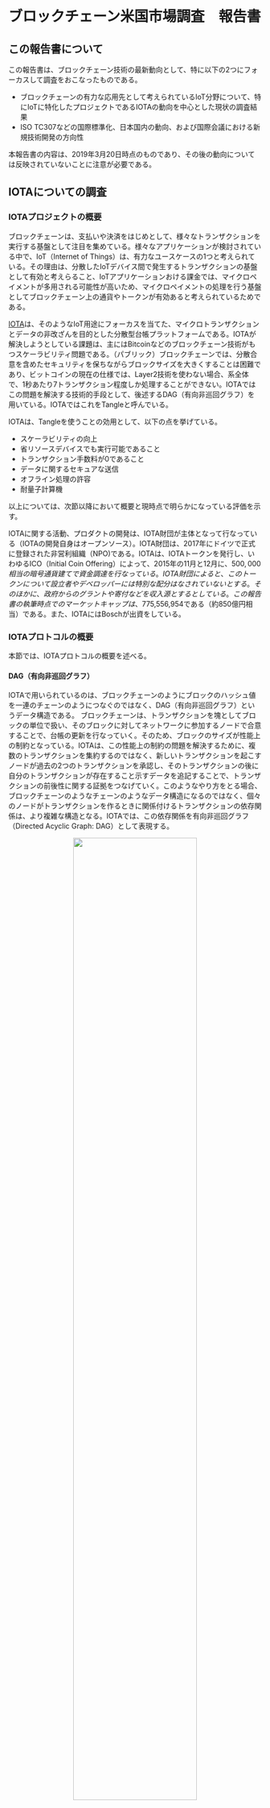 # ブロックチェーン米国市場調査　報告書

## この報告書について
この報告書は、ブロックチェーン技術の最新動向として、特に以下の2つにフォーカスして調査をおこなったものである。

- ブロックチェーンの有力な応用先として考えられているIoT分野について、特にIoTに特化したプロジェクトであるIOTAの動向を中心とした現状の調査結果
- ISO TC307などの国際標準化、日本国内の動向、および国際会議における新規技術開発の方向性

本報告書の内容は、2019年3月20日時点のものであり、その後の動向については反映されていないことに注意が必要である。

## IOTAについての調査
### IOTAプロジェクトの概要
ブロックチェーンは、支払いや決済をはじめとして、様々なトランザクションを実行する基盤として注目を集めている。様々なアプリケーションが検討されている中で、IoT（Internet of Things）は、有力なユースケースの1つと考えられている。その理由は、分散したIoTデバイス間で発生するトランザクションの基盤として有効と考えらること、IoTアプリケーションおける課金では、マイクロペイメントが多用される可能性が高いため、マイクロペイメントの処理を行う基盤としてブロックチェーン上の通貨やトークンが有効あると考えられているためである。

[IOTA](https://www.iota.org)は、そのようなIoT用途にフォーカスを当てた、マイクロトランザクションとデータの非改ざんを目的とした分散型台帳プラットフォームである。IOTAが解決しようとしている課題は、主にはBitcoinなどのブロックチェーン技術がもつスケーラビリティ問題である。（パブリック）ブロックチェーンでは、分散合意を含めたセキュリティを保ちながらブロックサイズを大きくすることは困難であり、ビットコインの現在の仕様では、Layer2技術を使わない場合、系全体で、1秒あたり7トランザクション程度しか処理することができない。IOTAではこの問題を解決する技術的手段として、後述するDAG（有向非巡回グラフ）を用いている。IOTAではこれをTangleと呼んでいる。

IOTAは、Tangleを使うことの効用として、以下の点を挙げている。

- スケーラビリティの向上
- 省リソースデバイスでも実行可能であること
- トランザクション手数料が0であること
- データに関するセキュアな送信
- オフライン処理の許容
- 耐量子計算機

以上については、次節以降において概要と現時点で明らかになっている評価を示す。

IOTAに関する活動、プロダクトの開発は、IOTA財団が主体となって行なっている（IOTAの開発自身はオープンソース）。IOTA財団は、2017年にドイツで正式に登録された非営利組織（NPO)である。IOTAは、IOTAトークンを発行し、いわゆるICO（Initial Coin Offering）によって、2015年の11月と12月に、$500,000相当の暗号通貨建てで資金調達を行なっている。IOTA財団によると、このトークンについて設立者やデベロッパーには特別な配分はなされていないとする。そのほかに、政府からのグラントや寄付などを収入源とするとしている。この報告書の執筆時点でのマーケットキャップは、$775,556,954である（約850億円相当）である。また、IOTAにはBoschが出資をしている。

### IOTAプロトコルの概要
本節では、IOTAプロトコルの概要を述べる。

#### DAG（有向非巡回グラフ）
IOTAで用いられているのは、ブロックチェーンのようにブロックのハッシュ値を一連のチェーンのようにつなぐのではなく、DAG（有向非巡回グラフ）というデータ構造である。
ブロックチェーンは、トランザクションを塊としてブロックの単位で扱い、そのブロックに対してネットワークに参加するノードで合意することで、台帳の更新を行なっていく。そのため、ブロックのサイズが性能上の制約となっている。IOTAは、この性能上の制約の問題を解決するために、複数のトランザクションを集約するのではなく、新しいトランザクションを起こすノードが過去の2つのトランザクションを承認し、そのトランザクションの後に自分のトランザクションが存在すること示すデータを追記することで、トランザクションの前後性に関する証拠をつなげていく。このようなやり方をとる場合、ブロックチェーンのようなチェーンのようなデータ構造になるのではなく、個々のノードがトランザクションを作るときに関係付けるトランザクションの依存関係は、より複雑な構造となる。IOTAでは、この依存関係を有向非巡回グラフ（Directed Acyclic Graph: DAG）として表現する。

<div style="text-align: center;">
<img src="./tangle.png" width=70%>
</div>

<div style="text-align: center;">
図：IOTAにおけるDAG
</div>

IOTAのWebページによると、IOTAの特徴として以下の点が主張されている（主張であることに注意）。
•	スケーラビリティ問題の解消
一定時間当たりの台帳のデータサイズの区切りがないため、この点においてスケーラビリティの問題が存在しない。
•	トランザクション手数料が不要
トランザクションを発生させたノードが台帳データの更新を行うため、IOTAの仕様上、トランザクション手数料は存在しない。
•	非中央集権化
マイナーが存在しないため、台帳の管理という観点では中央集権化が発生しない。
•	量子計算機耐性
新しく開発されたCurlハッシュ関数の仕様により、量子計算機耐性がある。

　IOTAのためのコインも発行されている。これがICOのような形で、IOTA財団の活動資金となっている。一方で、IOTAコインの取引の金額と、不要になったはずの手数料などとの関係が曖昧であることは問題点である。技術的にはDAGは、ブロックチェーンの問題を解決する可能性がある手法として、一定の注目は浴びているものの、DAGのような形態を利用した分散台帳が本当に安全であるのか、については信頼に足る研究成果がないのが現状で、現状では多くの疑問が呈されている。

#### 3進計算機

IOTAの演算においては、2進数ではなく3進数の演算が定義されて用いられている。IOTAでは、これをTritsと呼び、(-1, 0, 1)のどれかの値を取ると定義している。また、3 tritsをまとめた単位をTrytesと呼んでいる(2進数におけるバイトに相当)。

#### 電子署名アルゴリズム
IOTAでは、Wintermitzのワンタイム署名（WOTS）を署名アルゴリズムとして用い、Curl-P-27ハッシュを計算した値に対して、WOTS署名を計算している。ここで、署名対象はトランザクションのデータそのものではなく、ハッシュを計算した後のデータであるため、ハッシュへの攻撃（例えば2nd pre-image）が成功すると、IOTAで用いる有効な電子署名の偽造に成功することになる。

#### Curl-P-27ハッシュ関数
IOTAにおいては、Curl-P-27がハッシュ関数として使われていた。これは、SHA-3であるKeccakのサブセット版に相当する。SHA-3と同様にスポンジ構成になっている。

<div style="text-align: center;">
<img src="./Kurl.png" width=70%>
</div>

そのため、セキュリティはTransformation関数tの性質に依存する。Curl-P-27のTransformation関数tは、パーミュテーションと簡単なS-BOXにより構成されている。

<div style="text-align: center;">
<img src="./sbox.png" width=50%>
</div>

#### Current status of security evaluation on DAG and Tangle
- Side Tangle Attack

#### 現状の技術評価
- スケーラビリティの向上
- 省リソースデバイスでも実行可能であること
- トランザクション手数料が0であること
- データに関するセキュアな送信
- オフライン処理の許容
- 耐量子計算機
- セキュリティ
- 異常系

### IOTAプロジェクトについて指摘されたセキュリティ上の問題点と対応経緯
#### Curl ハッシュ関数の安全性の指摘
MITとボストン大学の研究者によって、IOTAに使われているCurlハッシュ関数と電子署名の仕様に対する攻撃が手法の概要と実例とともに示されている。Curlハッシュ関数はSHA3の仕様のサブセットを利用して作られているが、このハッシュ関数そのものの仕様に暗号学的に大きな問題が存在し、暗号学的なハッシュ関数としては安全ではなく、IOTAのトランザクション生成に対する攻撃が行えることを示している。

Ethan Heilmanらによる論文によると、Curl-P-27のコリジョンを発見する例として、あるランダムなメッセージを選び、そのメッセージの第26tritを反転させたメッセージについてコリジョンとなる確率が最低で$1/(2^{42.40})$となることが示されている。これは23ビットセキュリティ（46ビット出力のハッシュ関数）に相当する。
現実の攻撃には、第81tritを変えることで、トランザクションの有効性に影響を与えることなく、コリジョンを利用することができることが示されている。

#### 主なタイムライン
上記の論文を発表した研究グループは、2017年7月にIOTAの開発グループに対して脆弱性を提示した。その結果としてIOTAの開発グループはCurl-P-27を、別のハッシュ関数である[Kerl](http://github.com/iotaledger/kerl)に置き換えた。一方で、IOTAの開発チームは、これをコピープロテクション目的のバックドアと主張した。

上記の脆弱性の開示は、Responsible Disclosureの手続きに則って行われたが、IOTA側の問題解決に対する動きが遅く、IOTA財団とMIT DCI（Digital Currency Initiative）による批判の応酬となった。現時点では、指摘された問題については修正がなされているが、MIT DCIからは、ICOの正当性を含めてIOTAのプロジェクトそのものについての疑義が示されている。公式になされているアクションは、MIT DCI側からは2017年12月20日付の伊藤穰一所長名での問題点を指摘するステートメント であり、IOTA側からは2018年1月7日付の、ブログ記事による返答 である。2018年2月には、両者の内部のやり取りのメールが何者かによってネット上に公開されている（http://www.tangleblog.com/wp-content/uploads/2018/02/letters.pdf）。

- 2017年7月15日：ボストン大学Ethan Heilmanより、Curlに対する差分攻撃の方法、実例と修正提案（標準的なハッシュ関数を用いることなど）がIOTAチームに提示される
- 7月15日-17日：セキュリティ関する評価ドキュメント等をリクエストするが回答なし。
- 7月22日：Ethan Heilmanより、同じサイズのメッセージのCollisionを見つけることができ、その結果署名の安全性が破られることをIOTAチームに提示。1週間程度で論文として公開したいと提示。
- 7月23日：IOTAチームから、より深い議論をしたいことと、1週間程度で論文公開を思いとどまるようにリクエスト。同日、攻撃の詳細についてIPTAチームからEthanに再質問。同日、Ethanから質問に対する回答。
- 7月25日：Ethanから、IOTAにおける脆弱性修正の方針について回答がないことについて質問。また、他の暗号学者とのやりとりについてccで含めるようにリクエスト。また、ラウンド数を増やす改善は役立たないので思い留めるようにリクエスト。同日、IOTAチームから対応スケジュールを提示。（8月5日にCurlをKeccakに変更、8月12日に詳細を公表。）
- 7月27日：Neha Narulaから、タイムラインを守るのであれば、論文の公表を8月12日まで待つとの連絡。
- 7月30日：ハッシュ関数の安全性定義に基本についての質疑。
- 7月31日：Ethanから今回の脆弱性についてCVE番号のアサインを行ったか質問。OTAから、Tangleに関して安全性評価ができる暗号専門家がすぐに見つからないと連絡。また、Ethanの指摘について、暗号学の知見に基づかない反論。また、脆弱性の全容がわかっていないため、CVE番号のアサインは行なっていないと回答。
- 8月4日：IOTAから、ドキュメントはほぼ書き終わっているが、その前にEthanへすでに行なっている質問に答えるように回答。EUF-CMAは破れていないと反論。
- 8月5日：Ethanからドキュメントの公開予定日について改めて質問。また質問について回答。EUF-CMAは破れていることについて改めて説明。
- 8月5日：IOTAからEthanに、改めてEthanのステートメントについて確認と反論。同日、EUF-CMAについてなんどもやりとり。Nehaから、プロフェッショナルではなく、コミュニケーションがうまく取れないとの通告。
- 8月7日：IOTAから、当日の夜にKeccakに移行することなどのスケジュールの若干の遅延の連絡。その後、公開の方法、ステートメントなどについてやりとり。当日IOTAがブログポストを公開。
- 8月13日：IOTAから改めて、EUF-CMAの定義について反論。
- 9月6日：脆弱性レポートの案をIOTAに提示。IOTAからレポートへの修正（特にUEF-CMAについて）依頼。Nehaはその修正依頼について拒否。
- 9月7日：IOTAから、Coindeskの記者から、Ethanが脆弱性の文書の公表を急いでると耳にしたとNehaにメール。暗号通貨に関するConflict of Interest（利益相反）をもっており、responsible disclosureの観点からもスキャダルであると警告。Nehaから、Responsible Disclosureの期間は終わっていると反論。Conflict of Interestについても反論。IOTAからは、アカデミアとしての行動がおかしいと指摘。

上記のやりとりから、両者の関係はさらに悪化する。MITからの文書は9月7日に公開された（https://medium.com/@neha/cryptographic-vulnerabilities-in-iota-9a6a9ddc4367）。

その後2017年12月14日にこの経緯とは無関係に、MIT Media ReviewがIOTAについての記事（A Cryptocurrency Without a Blockchain Has Been Built to Outperform Bitcoin）を掲載する
（https://www.technologyreview.com/s/609771/a-cryptocurrency-without-a-blockchain-has-been-built-to-outperform-bitcoin/）。
この記事を受けて、MITとしてIOTAを推奨しているように見えることを避けるために、DCIが伊藤穰一所長名で、MITメディアラボのページに記事（Our response to "A Cryptocurrency Without a Blockchain Has Been Built to Outperform Bitcoin"）を掲載する（https://www.media.mit.edu/posts/iota-response/）。
この記事の中では、IOTAについてのMIT Technology Reviewに記載された記事について、以下の問題点を指摘している。

- IOTAと大企業との連携について：11月28日時点では、マイクロソフト、ドイツテレコム、富士通と実験を行っているという点について、12月16日付で、マイクロソフト、シスコ、ファーウェイと変わっていて信用がおけない。
- IOTAはdecentralizedであり、Tamper-proofである：11月にIOTAのネットワークが3日間ダウンした。Coordinatorと呼ばれる単一障害点があることが原因。
- 手数料が不要：この点がミスリーディングである。実際にはビットコインでも自分のトランザクションを承認しマイニングフィーを得ることで手数料がなくなることがある。
- 脆弱性が報告されたが問題は解決した：この脆弱性は意図したものであり、copy protectionの一環であると主張しているが、そのあと、彼はこのコードを自分で書いたのではなく、AIが書いたと主張している。

これに反論する形で、IOTAは公式の反論文書（Official IOTA Foundation Response to the Digital Currency Initiative at the MIT Media Lab ）を2018年1月7日に公開する（https://blog.iota.org/official-iota-foundation-response-to-the-digital-currency-initiative-at-the-mit-media-lab-part-1-72434583a2）。
この反論文書の要点は以下の通りである。

- Responsible Disclosureのプロセスに問題がある。アカデミックプロセスにしたがっておらず、いくつかの質問にも正しく答えていない。
- MIT DCI自体に、Conflict of Interest（CoI：利益相反）が存在する。例えば、Neha NarulaとTadge Dryjaは競合する暗号通貨であるBitcoinとLightning Networkの開発に深く関わっており、IOTAを攻撃するという観点でCoIが存在する。Madars Virzaは、やはり競合する暗号通貨であるZCashの著者である。脆弱性の指摘の文書において、独自暗号を使うべきではないと指摘されているがZCashでは独自暗号が使われている。Ethan Heilmanは、DAGベースのプロトコルSPECTREの開発者であり、やはり競合に当たる。DAGLabsはすでにシリーズAの段階にあり、金銭的にたの競合を不当に攻撃するインセンティブがある。そして、Joichi Itoは、自身のWebページでCoIについて公開しているが、何度か修正されており、IoT device connectivityの競合であるHelium Systemの記載を削除している。また、Bitcoin Coreの主要メンバーを多く抱えるBlockstreamの株主であるDigital Garageの取締役であり、やはり競合暗号通貨であるIOTAへのCoIが存在する。
- パートナーシップについてのプレスリリースのポリシーの確認
- Coordinatorノードの脆弱性対応によってネットワークが止まったのは確かだが、その修正はコミュニティの協力でおこなわれた。また同種の問題は、BitcoinやEthereumでも発生している。
- IOTAでは、送金額と着金額は同じであり、その意味で手数料は0である。
- IOTAのプロトコルの安全性はCollision resistanceではなく、One-waynessに基づくものであり、脆弱性に対するClaimは間違っている。

### IOTA財団の対応における問題点

- https://thebitcoinnews.com/mit-criticizes-iota-gaping-hole-in-its-software-and-deceptive-marketing/


### IOTAプロジェクトの新たなハッシュ関数の提案と攻撃募集
2018年12月に、IOTAとCYBERCRYPTは、Trokiaと呼ばれる3進数計算機用の新しいハッシュ関数を提案し、ラウンド数を減らしたバージョンに対して攻撃が成功した人に対して、200Kユーロの賞金を与えることを発表した（http://blog.iota.org/678e741315e8）。

CYBERCRYPTによると、このハッシュ関数は、243trit出力で、243trit相当の2nd preimage resistanceと、243/2 trits相当のCollision resistanceを持つと主張している。構造は、3進数用のPermutationと、スポンジ構造からなっている。Permutationは、以下から構成されるとしている。

- SubTrytes: 3-TritsのS-BOXを適用する演算
- ShiftRows: 固定値を使って列のローテーションを行う演算
- ShiftLanes: 固定値を使ってレーンのローテーションを行う演算
- AddColumnParity: 2つの隣接するカラムのパリティを各カラムに加算する演算
- AddRoundConstant: ラウンドに依存する固定値を加算する演算

このChallengeでは、243 trit出力のCollision例を見つけるChallengeと、243 trit出力に対するpre-imageを見つけるChallengeが行われている。この報告書の執筆時点では、Collisionについては2ラウンドまで発見されており、pre-imageについては1ラウンドまで発見されている。

関連するドキュメントは以下からダウンロードできる。

- TrokiaのWeb Page：http://www.cyber-crypt.com/troika/
- ChallengeのWeb Page: https://www.cyber-crypt.com/troika-challenge/
- リファレンスドキュメント: https://www.cyber-crypt.com/wp-content/uploads/2018/12/20181221.iota_.troika-reference.v1.0.1.pdf
- リファレンス実装：https://github.com/Troikahash/reference
- 検証ツール：Tool to verify solutions

### IOTAプロジェクトの現状
#### プロダクト
現状IOTAのノードを構成するウォレットプログラムがWindowsとMac版で提供されている。ソースコードとアプリケーションは、以下のURLからダウンロードできる。

https://github.com/iotaledger/wallet

このウォレットは、IOTAプロトコルのフルノード（Tangleを実行するし、データを蓄えるノード）と、ライトノードのいずれかを選んで実行することができる。

#### R&Dロードマップ
IOTAは、研究開発のロードマップとして以下の7つの項目を示している。

- Coordicide: IOTAにおける合意アルゴリズムの脅威分析、数学的なモデル化、シミュレーション、および形式化を行う。
- Spam prevention and detection: IOTAのDAGのネットワークに参加するデバイスの中から、以上なデバイスを取り除く技術の研究。
- Automatic peer discovery：DAGのネットワークに参加するデバイス（Peer）の自動発見を行うプロトコルの開発。
- Economic Incentives：より現実的なゲーム理論的な解析を行い、IOTAのインセンティブモデルと、ナッシュ均衡であるかどうかの研究。将来Tangleが広く普及し、スケールした際にもインセンティブモデルが正当に働くかどうかの検証する。
- Consensus Algorithm spec：IOTAの合意アルゴリズムについて、その詳細スペックを策定し、ピアレビューに掛ける。
- Cryptography spec：IOTAで使われている暗号プリミティブの研究。ハッシュ関数と電子署名、および脅威モデル。その成果を将来のピアレビューに掛ける。
- Attack analysis：合意アルゴリズムに対する攻撃の可能性の研究。

上記の研究開発テーマのリストからわかることは、IOTAの基本的なアルゴリズムでさえ、一定程度の検証を経たものがなく、安全性の検証という観点ではほぼ何もない状態でプロダクトの開発が行われていると考えた方が良い。これは前述の脆弱性の対応が不十分にできていない経緯と符合するものである。現状、ブロックチェーンや分散型台帳技術について、安全性証明を行うフレームワークは存在せず、また数年以内に一定の理解を得たフレームワークを作ることが難しいことを考えると、さらに解析が複雑、かつ異常系への対応などが不明なIOTAについて、5年の単位では実際のビジネスに展開するのは難しいと考えられる。技術的には、IOTAが採用していると主張している3進数による処理を含めて、技術的、理論的に疑問符がつく部分が大きく、十分な専門性を持ったチームとしてプロジェクトが進められていない可能性が大きいと考えられる。

### Alternative for IOT（1p）
- スケーラビリティ　機器数
- サプライチェーン
- トレーサビリティ
- Single Point




## 標準化および研究開発動向 (5p)
### ISO TC307の現状（3p）
ISO TC307は、ISOにおいてブロックチェーンおよびDLT(分散台帳技術）の標準化を行う技術委員会であり、2017年の4月にシドニーで第1回目の国際会議が開催されて以来、東京（2017年11月）、ロンドン（2018年5月）、モスクワ（2018年11月）と計4回開催されている。
  現在、TC307の組織は以下のように構成されている。

- WG1: Foundations
- WG2: Security, privacy and identity
- WG3: Smart contracts and their applications
- JWG4: Joint ISO/TC 307 - ISO/IEC JTC 1/SC 27 WG: Blockchain and distributed ledger technologies and IT Security techniques
- WG5: Governance
- SG2: Use Cases
- SG7: Interoperability of blockchain and distributed ledger technology systems

#### 標準化文書の現状



#### 今後の予定
TC307の将来の国際会議は以下のように予定されている。

- 2019年5月27日-31日：Dublin (Ireland)
- 2019年11月18日-22日：Visakhapatnam (India)

### 日本国内での取り組み（1p）
#### CGTF (Cryptoasset Governance Task Force)
コインチェックによる暗号資産の流出事件が2018年1月に発生したことを契機に、仮想通貨交換取引所のセキュリティ確保とガバナンスの確立が急務となった。これを受けて、日本のセキュリティ専門家と一部のブロックチェーン事業者の有志で、任意団体VCGTF（Virtual Currency Governance Task Force）が設立された。その後、金融庁の「仮想通貨交換業等に関する研究会」において、仮想通貨の代わりに暗号通貨という新しい呼称を用いる方針となったため、この任意団体の名称はCGTF（Cryptoasset Governance Task Force）に変更となった。金融庁は、仮想通貨交換取引所について、業界団体などによる自主規制を行う方針を取っている。一方で、仮想通貨交換取引所、およびブロックチェーン事業者としての業界団体が複数設立され、自主規制団体としてまとまった意思決定や行動ができる状態になっておらず、公式な自主規制の方針や基準ができないまま、コインチェックによる事件が発生した。公式な自主規制団体の設立と自主規制基準の作成が遅れたことが、仮想通貨交換取引所におけるインシデントの発生の可能性を高めたとも言える。

そのため、VCGTFが設立された当初は自主規制団体が存在しなかったが、将来、自主規制団体が設立されることを想定して、自主規制団体におけるセキュリティの基準として参照される文書を作成すること、必要によっては金融庁などに直接参照される文書を作成することがCGTFの目標である。

CGTFでは、主に仮想通貨交換取引所が、ISMS（ISO/IEC 27000シリーズ）に準拠したセキュリティマネジメントプロセスを実施することができるように、同標準に基づいたセキュリティ確保のためのプラクティスを記述した文書を作成している。その他に、暗号資産に関わる用語の定義を行う文書、ブロックチェーンシステムで使用しているウォレットに関する調査報告書を作成している。

##### 仮想通貨交換所のセキュリティ対策についての考え方
この文書は、仮想通貨交換取引所のセキュリティマネジメントについて、ISO/IEC 27002で規定されたフォーマットに従い、仮想通貨交換所システムのリスク分析を行い、セキュリティ対策のプラクティスをまとめている。現状、仮想通貨交換所のシステムについては、共通のアーキテクチャなどは存在せず、各事業者が自己流でシステムの設計、構築、運用を行なっている。そのため、この文書の作成に当たっては、可能な限りのブロックチェーン事業者からヒアリングを行い、システムのモデル化を行なった上で検討している。そのため、その他の仮想通貨交換所のシステムのセキュリティをカバーするためには、追加のヒアリング等が必要である。

この文書は、IETFのInternet Draft（I-D）として公開されている。またこの文書は、ISO TR23576（Security management of Digital Asset Custodians）にも入力されている。

- [IETF] General Security Considerations for Cryptoassets Custodians, https://datatracker.ietf.org/doc/draft-vcgtf-crypto-assets-security-considerations/
- [ISO TR23576] Blockchain and distributed ledger technologies -- Security management of digital asset custodians, https://www.iso.org/standard/76072.html

#####  Terminology for Cryptoassets
この文書は、仮想通貨（暗号資産）の技術文書を作成するにあたり、必要な用語の定義を行うために作られている。

この文書は、IETFのInternet Draft（I-D）として公開されている。

- [IETF] Terminology for Cryptoassets, https://tools.ietf.org/html/draft-nakajima-crypto-asset-terminology-01

##### 日本国内における仮想通貨ウォレットの実態調査
この文書は、金融庁の「仮想通貨交換業等に関する研究会」において、新たにカストディとウォレットのセキュリティに関する規制が検討されていることから、秘密鍵を管理するウォレットとカストディ機能について、現状の事業者がサービスとして提供しているものの実態を調査した報告書である。

CGTFの詳細について、[https://vcgtf.github.io](https://vcgtf.github.io) から参照することができる。

- Relationship to JVCEA

### その他の動向（1p）
#### 標準化団体
##### ITU-T
ITU-Tでは、引き続き
##### IETF
##### W3C

#### 学術会議
##### Financial Cryptography 2019
Financial Cryptography 2019は、2019年2月18日から22日まで、St. Kittsで開催された。昨年までは、併設のワークショップとしてBitcoin Workshopが開催されていたが、本年はこのワークショップをFinancial Cryptographyにマージする形となった。投稿本数が178本に対して採録が39本であり、採択率は21.9%と昨年の23.6%より少し減少した。昨年までとの大きな違いは、Bitcoin Workshopをマージしたことで、採録本数がほぼ倍増したことである。それでも採択率が変わらないということは、投稿本数も倍増に近かったことを意味している。なお、非公式ではあるが、投稿論文のほぼ半数がブロックチェーンに関連する論文という話があり、ブロックチェーンに関する学術研究が、Financial Cryptographyへの投稿に値するレベルで結果が出始めていると考えられる。

ブロックチェーンに関するセッションと論文は以下の通りである。

Session 2: Cryptocurrency Cryptanalysis
Session Chair: Ian Goldberg
Biased Nonce Sense: Lattice Attacks against Weak ECDSA Signatures in Cryptocurrencies. Joachim Breitner (DFINITY Foundation) and Nadia Heninger (University of California, San Diego)

Session 3: Proofs of Stake
Session Chair: Jens Grossklags
Snow White: Robustly Reconfigurable Consensus and Applications to Provably Secure Proofs of Stake. Phil Daian, Rafael Pass (CornellTech), and Elaine Shi (Cornell)

Compounding of Wealth in Proof-of-Stake Cryptocurrencies. Giulia Fanti (CMU), Leonid Kogan (MIT), Sewoong Oh (UIUC), Kathleen Ruan (CMU), Pramod Viswanath, and Gerui Wang (UIUC)

Short Paper: I Can’t Believe It’s Not Stake! Resource Exhaustion Attacks on PoS. Sanket Kanjalkar, Joseph Kuo, Yunqi Li, and Andrew Miller (UIUC)

Session 4: Measurement
Session Chair: Patrick McCorry
Short Paper: An Exploration of Code Diversity in the Cryptocurrency Landscape. Pierre Reibel, Haaroon Yousaf, and Sarah Meiklejohn (University College London)

Short Paper: An Empirical Analysis of Blockchain Forks in Bitcoin. Till Neudecker and Hannes Hartenstein (Karlsruhe Institute of Technology)

Detecting Token Systems on Ethereum. Michael Fröwis (University of Innsbruck), Andreas Fuchs (University of Münster), and Rainer Böhme (University of Innsbruck)

Measuring Ethereum-based ERC20 Token Networks. Friedhelm Victor and Bianca Katharina Lüders (Technische Universität Berlin)

Session 5: Traceability and How to Stop It
Session Chair: Rainer Böhme
New Empirical Traceability Analysis of CryptoNote-Style Blockchains. Zuoxia Yu, Man Ho Au (Department of Computing, The Hong Kong Polytechnic University), Jiangshan Yu (Monash University), Rupeng Yang (School of Computer Science and Technology, Shandong University and Department of Computing,The Hong Kong Polytechnic University), Qiuliang Xu (School of Computer Science and Technology, Shandong University), and Wang Fat Lau (Department of Computing, The Hong Kong Polytechnic University)

Short Paper: An Empirical Analysis of Monero Cross-Chain Traceability. Abraham Hinteregger and Bernhard Haslhofer (Austrian Institute of Technology)

PRCash: Fast, Private and Regulated Transactions for Digital Currencies. Karl Wüst, Kari Kostiainen (ETH Zurich), Vedran Capkun (HEC Paris), and Srdjan Capkun (ETH Zurich)

ZLiTE: Zcash Lightweight Clients using Trusted Execution. Karl Wüst, Sinisa Matetic, Moritz Schneider (ETH Zurich), Ian Miers (Cornell Tech), Kari Kostiainen, and Srdjan Capkun (ETH Zurich)

Session 9: Getting Formal
Session Chair: Gaby Dagher
Minimizing Trust in Hardware Wallets with Two Factor Signatures. Antonio Marcedone, Rafael Pass (Cornell University), and abhi shelat (Northeastern University)

A Formal Treatment of Hardware Wallets. Myrto Arapinis, Andriana Gkaniatsou (University of Edinburgh), Dimitris Karakostas, and Aggelos Kiayias (University of Edinburgh and IOHK)

VeriSolid: Correct-by-Design Smart Contracts for Ethereum. Anastasia Mavridou (NASA Ames), Aron Laszka (University of Houston), Emmanouela Stachtiari (Aristotle University of Thessaloniki), and Abhishek Dubey (Vanderbilt University)

Bitcoin Security under Temporary Dishonest Majority. Georgia Avarikioti, Lukas Kappeli, Yuyi Wang, and Roger Wattenhofer (ETH Zurich)

Session 10: Off-Chain Mechanisms and More Measurement
Session Chair: Sven Dietrich
VAPOR: a Value-Centric Blockchain that is Scale-out, Decentralized, and Flexible by Design. Zhijie Ren and Zekeriya Erkin (Delft University of Technology)

Sprites and State Channels: Payment Networks that Go Faster than Lightning. Andrew Miller (UIUC), Iddo Bentov (Cornell Tech), Surya Bakshi (UIUC), Ranjit Kumaresan (Visa Research), and Patrick McCorry (King's College London)

Echoes of the Past: Recovering Blockchain Metrics From Merged Mining. Nicholas Stifter (TU Wien), Philipp Schindler, Aljosha Judmayer (SBA Research), Alexei Zamyatin (Imperial College London), Andreas Kern (SBA Research), and Edgar Weippl (TU Wien)

TxProbe: Discovering Bitcoin's Network Topology Using Orphan Transactions. Sergi Delgado-Segura (UAB), Surya Bakshi (UIUC), Cristina Pérez-Solà (Universitat Rovira i Virgili), James Litton, Andrew Pachulski (UMD), Andrew Miller (UIUC), and Bobby Bhattacharjee (UMD)

また、2月22日に行われた併設ワークショップでは、ブロックチェーンに関係するものは2つ行われ、1つは例年と同じくスマートコントラクトを取り扱う3rd Workshop on Trusted Smart Contracts、もう1つは、暗号通貨の実装に関する新提案を発表する1st Cryptocurrency Implementers' Workshopである。

会議用の予稿は会議の[Webページ](http://fc19.ifca.ai/program.html)からダウンロード可能である。

##### Scaling Bitcoin
Scaling Bitcoinは、2015年に、主にブロックチェーンのスケーラビリティ向上のための技術について、利害関係を排除し、純粋に技術的な議論をエンジニアとアカデミアが協力して行う会議としてスタートした。2018年は、慶應大学と東京大学を中心にBASEアライアンスがアカデミックホストとなる形で、2018年10月6日、7日に行われた。2018年から、よりアカデミックに近い形での査読プロセスが導入され、エンジニアコミュニティから10人、アカデミアから10人から構成されるプログラム委員会により、採録が決定された。発表申し込み39に対して採録19で、採択率はほぼ50%である。

特に注目を浴びた発表は以下の通りである。

Scaling Bitcoin 2018の発表スライドとビデオは、[Scaling BitcoinのWebページ](https://tokyo2018.scalingbitcoin.org/presentations)から参照することができる。

